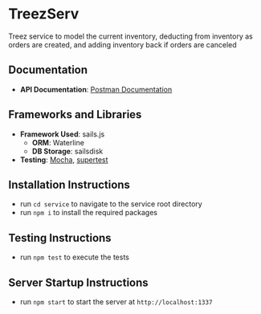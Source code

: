# TreezServ

Treez service to model the current inventory, deducting from inventory as orders are created, and adding inventory back if orders are canceled

## Documentation
- **API Documentation**: [Postman Documentation](https://documenter.getpostman.com/view/5377031/SWTK2syr?version=latest)

## Frameworks and Libraries
- **Framework Used**: sails.js
  - **ORM**: Waterline
  - **DB Storage**: sailsdisk
- **Testing**: [Mocha](https://mochajs.org/), [supertest](https://github.com/visionmedia/supertest)  

## Installation Instructions
- run <code>cd service</code> to navigate to the service root directory
- run <code>npm i</code> to install the required packages

## Testing Instructions
- run <code>npm test</code> to execute the tests

## Server Startup Instructions
- run <code>npm start</code> to start the server at <code>http://localhost:1337</code>

